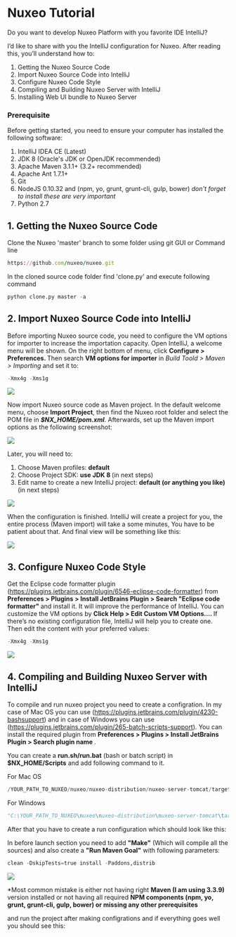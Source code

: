 # Nuxeo Tutorial
Do you want to develop Nuxeo Platform with you favorite IDE IntelliJ? 

I’d like to share with you the IntelliJ configuration for Nuxeo. After reading this, you’ll understand how to:

1. Getting the Nuxeo Source Code
2. Import Nuxeo Source Code into IntelliJ
3. Configure Nuxeo Code Style 
4. Compiling and Building Nuxeo Server with IntelliJ
5. Installing Web UI bundle to Nuxeo Server



<h3>Prerequisite</h3>

Before getting started, you need to ensure your computer has installed the following software:

1. IntelliJ IDEA CE (Latest)
2. JDK 8 (Oracle's JDK or OpenJDK recommended)
3. Apache Maven 3.1.1+ (3.2+ recommended)
4. Apache Ant 1.7.1+
5. Git
6. NodeJS 0.10.32 and (npm, yo, grunt, grunt-cli, gulp, bower) *don't forget to install these are very important*
7. Python 2.7



<h2>1. Getting the Nuxeo Source Code</h2>

Clone the Nuxeo 'master' branch to some folder using git GUI or Command line
```ruby
https://github.com/nuxeo/nuxeo.git
```
In the cloned source code folder find 'clone.py' and execute following command
```py
python clone.py master -a
```

<h2>2. Import Nuxeo Source Code into IntelliJ</h2>
Before importing Nuxeo source code, you need to configure the VM options for importer to increase the importation capacity.
Open IntelliJ, a welcome menu will be shown. On the right bottom of menu, click <b> Configure > Preferences. </b>
Then search <b>VM options for importer</b> in <i>Build Toold > Maven > Importing</i> and set it to:



```py
-Xmx4g -Xms1g
```

![](http://omershafiq.com/nuxeo-tutorial/vm-options-for-importer.png)

Now import Nuxeo source code as Maven project. In the default welcome menu, choose <b>Import Project</b>, then find the Nuxeo root folder and select the POM file in <i><b>$NX_HOME/pom.xml</b></i>. Afterwards, set up the Maven import options as the following screenshot:

![](http://omershafiq.com/nuxeo-tutorial/import-project-from-maven.png)

Later, you will need to:

1. Choose Maven profiles: <b>default</b>
2. Choose Project SDK: <b> use JDK 8 </b> (in next steps)
3. Edit name to create a new IntelliJ project: <b> default (or anything you like) </b> (in next steps)


![](http://omershafiq.com/nuxeo-tutorial/maven_profile.png)

When the configuration is finished. IntelliJ will create a project for you, the entire process (Maven import) will take a some minutes, You have to be patient about that. And final view will be something like this:

![](http://omershafiq.com/nuxeo-tutorial/20170209-final-view.png)

<h2>3. Configure Nuxeo Code Style </h2>

Get the Eclipse code formatter plugin (https://plugins.jetbrains.com/plugin/6546-eclipse-code-formatter) from <b> Preferences > Plugins > Install JetBrains Plugin > Search "Eclipse code formatter" </b> and install it. It will improve the performance of IntelliJ. You can customize the VM options by <b>Click Help > Edit Custom VM Options…. </b> If there’s no existing configuration file, IntelliJ will help you to create one. Then edit the content with your preferred values:

```py
-Xmx4g -Xms1g
```

![](http://omershafiq.com/nuxeo-tutorial/20170209-eclipse-code-formatter.png)

<h2>4. Compiling and Building Nuxeo Server with IntelliJ</h2>

To compile and run nuxeo project you need to create a configration. In my case of Mac OS you can use (https://plugins.jetbrains.com/plugin/4230-bashsupport) and in case of Windows you can use (https://plugins.jetbrains.com/plugin/265-batch-scripts-support). You can install the required plugin from <b> Preferences > Plugins > Install JetBrains Plugin > Search plugin name </b>. 

You can create a <b>run.sh/run.bat</b> (bash or batch script) in <b>$NX_HOME/Scripts</b> and add following command to it.

For Mac OS
```py
/YOUR_PATH_TO_NUXEO/nuxeo/nuxeo-distribution/nuxeo-server-tomcat/target/nuxeo-server-tomcat-9.2-SNAPSHOT/bin/Start\ Nuxeo.command
```

For Windows
```py
"C:\YOUR_PATH_TO_NUXEO\nuxeo\nuxeo-distribution\nuxeo-server-tomcat\target\nuxeo-server-tomcat-9.2-SNAPSHOT\bin\Start Nuxeo.bat"
```

After that you have to create a run configuration which should look like this:

In before launch section you need to add <b>"Make"</b> (Which will compile all the sources) and also create a <b>"Run Maven Goal"</b> with following parameters:

```py
clean -DskipTests=true install -Paddons,distrib
```

![](http://omershafiq.com/nuxeo-tutorial/run_config.png)



*Most common mistake is either not having right <b>Maven (I am using 3.3.9)</b> version installed or not having all required <b>NPM components (npm, yo, grunt, grunt-cli, gulp, bower) or missing any other prerequisites</b>


and run the project after making configrations and if everything goes well you should see this:


